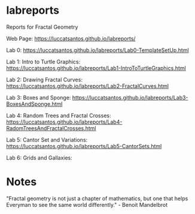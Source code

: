 # labreports
Reports for Fractal Geometry

Web Page: https://luccatsantos.github.io/labreports/

Lab 0: https://luccatsantos.github.io/labreports/Lab0-TemplateSetUp.html

Lab 1: Intro to Turtle Graphics: https://luccatsantos.github.io/labreports/Lab1-IntroToTurtleGraphics.html

Lab 2: Drawing Fractal Curves: https://luccatsantos.github.io/labreports/Lab2-FractalCurves.html

Lab 3: Boxes and Sponge: https://luccatsantos.github.io/labreports/Lab3-BoxesAndSponge.html

Lab 4: Random Trees and Fractal Crosses: https://luccatsantos.github.io/labreports/Lab4-RadomTreesAndFractalCrosses.html

Lab 5: Cantor Set and Variations: https://luccatsantos.github.io/labreports/Lab5-CantorSets.html

Lab 6: Grids and Gallaxies: 

# Notes

"Fractal geometry is not just a chapter of mathematics, but one that helps Everyman to see the same world differently." - Benoit Mandelbrot
